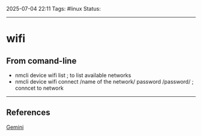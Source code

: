 
2025-07-04 22:11
Tags: #linux
Status:

---
# wifi
## From comand-line
- nmcli device wifi list ; to list available networks
- nmcli device wifi connect /name of the network/ password /password/ ; conncet to network


---
## References
[Gemini](https://docs.google.com/document/d/1Av7ZmXX_Z4l7WHpzcmE1bysZxd5TBf3B8N6tjJd7B08/edit?tab=t.0)


